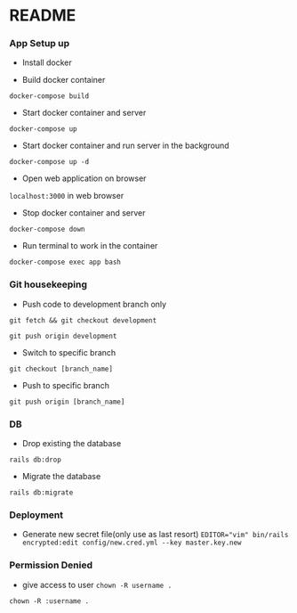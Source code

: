 # README


### App Setup up

* Install docker

* Build docker container

`docker-compose build`

* Start docker container and server

`docker-compose up`

* Start docker container and run server in the background

`docker-compose up -d`

* Open web application on browser

`localhost:3000` in web browser

* Stop docker container and server

`docker-compose down`

* Run terminal to work in the container

`docker-compose exec app bash`


### Git housekeeping

* Push code to development branch only

`git fetch && git checkout development`

`git push origin development`

* Switch to specific branch

`git checkout [branch_name]`

* Push to specific branch 

`git push origin [branch_name]`


### DB
* Drop existing the database

`rails db:drop`

* Migrate the database

`rails db:migrate`


### Deployment
* Generate new secret file(only use as last resort)
`EDITOR="vim" bin/rails encrypted:edit config/new.cred.yml --key master.key.new`

### Permission Denied
* give access to user
`chown -R username .`

`chown -R :username .`

